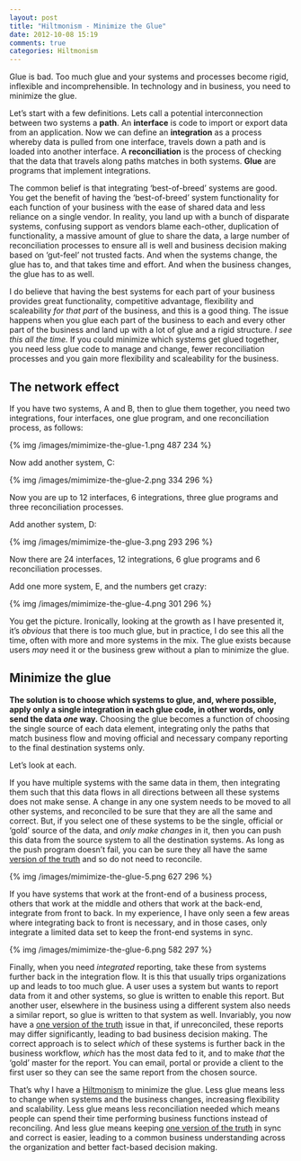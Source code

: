 ```yaml
---
layout: post
title: "Hiltmonism - Minimize the Glue"
date: 2012-10-08 15:19
comments: true
categories: Hiltmonism
---
```


Glue is bad. Too much glue and your systems and processes become rigid, inflexible and incomprehensible. In technology and in business, you need to minimize the glue.

Let’s start with a few definitions. Lets call a potential interconnection between two systems a **path**. An **interface** is code to import or export data from an application. Now we can define an **integration** as a process whereby data is pulled from one interface, travels down a path and is loaded into another interface. A **reconciliation** is the process of checking that the data that travels along paths matches in both systems. **Glue** are programs that implement integrations.

The common belief is that integrating ‘best-of-breed’ systems are good. You get the benefit of having the ‘best-of-breed’ system functionality for each function of your business with the ease of shared data and less reliance on a single vendor. In reality, you land up with a bunch of disparate systems, confusing support as vendors blame each-other, duplication of functionality, a massive amount of glue to share the data, a large number of reconciliation processes to ensure all is well and business decision making based on ‘gut-feel’ not trusted facts. And when the systems change, the glue has to, and that takes time and effort. And when the business changes, the glue has to as well.

I do believe that having the best systems for each part of your business provides great functionality, competitive advantage, flexibility and scaleability *for that part* of the business, and this is a good thing. The issue happens when you glue each part of the business to each and every other part of the business and land up with a lot of glue and a rigid structure. *I see this all the time.* If you could minimize which systems get glued together, you need less glue code to manage and change, fewer reconciliation processes and you gain more flexibility and scaleability for the business.

## The network effect

If you have two systems, A and B, then to glue them together, you need two integrations, four interfaces, one glue program, and one reconciliation process, as follows:

{% img /images/mimimize-the-glue-1.png 487 234 %}

Now add another system, C:

{% img /images/mimimize-the-glue-2.png 334 296 %}

Now you are up to 12 interfaces, 6 integrations, three glue programs and three reconciliation processes.

Add another system, D:

{% img /images/mimimize-the-glue-3.png 293 296 %}

Now there are 24 interfaces, 12 integrations, 6 glue programs and 6 reconciliation processes.

Add one more system, E, and the numbers get crazy:

{% img /images/mimimize-the-glue-4.png 301 296 %}

You get the picture. Ironically, looking at the growth as I have presented it, it’s *obvious* that there is too much glue, but in practice, I do see this all the time, often with more and more systems in the mix. The glue exists because users *may* need it or the business grew without a plan to minimize the glue.

## Minimize the glue

**The solution is to choose which systems to glue, and, where possible, apply only a single integration in each glue code, in other words, only send the data *one* way.** Choosing the glue becomes a function of choosing the single source of each data element, integrating only the paths that match business flow and moving official and necessary company reporting to the final destination systems only.

Let’s look at each.

If you have multiple systems with the same data in them, then integrating them such that this data flows in all directions between all these systems does not make sense. A change in any one system needs to be moved to all other systems, and reconciled to be sure that they are all the same and correct. But, if you select one of these systems to be the single, official or ‘gold’ source of the data, and *only make changes* in it, then you can push this data from the source system to all the destination systems. As long as the push program doesn’t fail, you can be sure they all have the same [version of the truth](https://hiltmon.com/blog/2011/12/23/hiltmonism-one-version-of-the-truth/) and so do not need to reconcile.

{% img /images/mimimize-the-glue-5.png 627 296 %}

If you have systems that work at the front-end of a business process, others that work at the middle and others that work at the back-end, integrate from front to back. In my experience, I have only seen a few areas where integrating back to front is necessary, and in those cases, only integrate a limited data set to keep the front-end systems in sync.

{% img /images/mimimize-the-glue-6.png 582 297 %}

Finally, when you need *integrated* reporting, take these from systems further back in the integration flow. It is this that usually trips organizations up and leads to too much glue. A user uses a system but wants to report data from it and other systems, so glue is written to enable this report. But another user, elsewhere in the business using a different system also needs a similar report, so glue is written to that system as well. Invariably, you now have a [one version of the truth](https://hiltmon.com/blog/2011/12/23/hiltmonism-one-version-of-the-truth/) issue in that, if unreconciled, these reports may differ significantly, leading to bad business decision making. The correct approach is to select *which* of these systems is further back in the business workflow, *which* has the most data fed to it, and to make *that* the ‘gold’ master for the report. You can email, portal or provide a client to the first user so they can see the same report from the chosen source.

That’s why I have a [Hiltmonism](https://hiltmon.com/blog/categories/hiltmonism/) to minimize the glue. Less glue means less to change when systems and the business changes, increasing flexibility and scalability. Less glue means less reconciliation needed which means people can spend their time performing business functions instead of reconciling. And less glue means keeping [one version of the truth](https://hiltmon.com/blog/2011/12/23/hiltmonism-one-version-of-the-truth/) in sync and correct is easier, leading to a common business understanding across the organization and better fact-based decision making.